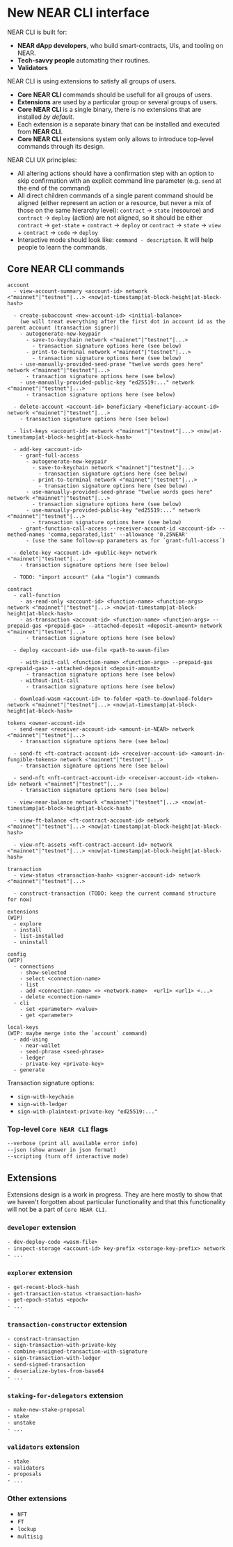 # New NEAR CLI interface

NEAR CLI is built for:
- **NEAR dApp developers**, who build smart-contracts, UIs, and tooling on NEAR.
- **Tech-savvy people** automating their routines.
- **Validators**

NEAR CLI is using extensions to satisfy all groups of users.
- **Core NEAR CLI** commands should be usefull for all groups of users.
- **Extensions** are used by a particular group or several groups of users.
- **Core NEAR CLI** is a single binary, there is no extensions that are installed *by default*.
- Each extension is a separate binary that can be installed and executed from **NEAR CLI**.
- **Core NEAR CLI** extensions system only allows to introduce top-level commands through its design.


NEAR CLI UX principles:
- All altering actions should have a confirmation step with an option to skip confirmation with an explicit command line parameter (e.g. `send` at the end of the command)
- All direct children commands of a single parent command should be aligned (either represent an action or a resource, but never a mix of those on the same hierarchy level): `contract` -> `state` (resource) and `contract` -> `deploy` (action) are not aligned, so it should be either `contract` -> `get-state` + `contract` -> `deploy` or `contract` -> `state` -> `view` + `contract` -> `code` -> `deploy`
- Interactive mode should look like: `command - description`. It will help people to learn the commands.

## Core NEAR CLI commands

```
account
  - view-account-summary <account-id> network <"mainnet"|"testnet"|...> <now|at-timestamp|at-block-height|at-block-hash>
 
  - create-subaccount <new-account-id> <initial-balance> 
    (we will treat everything after the first dot in account id as the parent account (transaction signer))
    - autogenerate-new-keypair
      - save-to-keychain network <"mainnet"|"testnet"|...>
        - transaction signature options here (see below)
      - print-to-terminal network <"mainnet"|"testnet"|...>
        - transaction signature options here (see below)
    - use-manually-provided-seed-prase "twelve words goes here" network <"mainnet"|"testnet"|...>
      - transaction signature options here (see below)
    - use-manually-provided-public-key "ed25519:..." network <"mainnet"|"testnet"|...>
      - transaction signature options here (see below)

  - delete-account <account-id> beneficiary <beneficiary-account-id> network <"mainnet"|"testnet"|...>
    - transaction signature options here (see below)

  - list-keys <account-id> network <"mainnet"|"testnet"|...> <now|at-timestamp|at-block-height|at-block-hash>

  - add-key <account-id>
    - grant-full-access
      - autogenerate-new-keypair
        - save-to-keychain network <"mainnet"|"testnet"|...>
          - transaction signature options here (see below)
        - print-to-terminal network <"mainnet"|"testnet"|...>
          - transaction signature options here (see below)
      - use-manually-provided-seed-phrase "twelve words goes here" network <"mainnet"|"testnet"|...>
        - transaction signature options here (see below)
      - use-manually-provided-public-key "ed25519:..." network <"mainnet"|"testnet"|...>
        - transaction signature options here (see below)
    - grant-function-call-access --receiver-account-id <account-id> --method-names 'comma,separated,list' --allowance '0.25NEAR'
      - (use the same follow-up parameters as for `grant-full-access`)

  - delete-key <account-id> <public-key> network <"mainnet"|"testnet"|...>
    - transaction signature options here (see below)

  - TODO: "import account" (aka "login") commands
```

```
contract
  - call-function
    - as-read-only <account-id> <function-name> <function-args> network <"mainnet"|"testnet"|...> <now|at-timestamp|at-block-height|at-block-hash>
    - as-transaction <account-id> <function-name> <function-args> --prepaid-gas <prepaid-gas> --attached-deposit <deposit-amount> network <"mainnet"|"testnet"|...>
      - transaction signature options here (see below)
  
  - deploy <account-id> use-file <path-to-wasm-file>

    - with-init-call <function-name> <function-args> --prepaid-gas <prepaid-gas> --attached-deposit <deposit-amount>
      - transaction signature options here (see below)
    - without-init-call
      - transaction signature options here (see below)

  - download-wasm <account-id> to-folder <path-to-download-folder> network <"mainnet"|"testnet"|...> <now|at-timestamp|at-block-height|at-block-hash>
```

```
tokens <owner-account-id>
  - send-near <receiver-account-id> <amount-in-NEAR> network <"mainnet"|"testnet"|...>
    - transaction signature options here (see below)

  - send-ft <ft-contract-account-id> <receiver-account-id> <amount-in-fungible-tokens> network <"mainnet"|"testnet"|...>
    - transaction signature options here (see below)
  
  - send-nft <nft-contract-account-id> <receiver-account-id> <token-id> network <"mainnet"|"testnet"|...>
    - transaction signature options here (see below)
  
  - view-near-balance network <"mainnet"|"testnet"|...> <now|at-timestamp|at-block-height|at-block-hash>
  
  - view-ft-balance <ft-contract-account-id> network <"mainnet"|"testnet"|...> <now|at-timestamp|at-block-height|at-block-hash>
  
  - view-nft-assets <nft-contract-account-id> network <"mainnet"|"testnet"|...> <now|at-timestamp|at-block-height|at-block-hash>
```

```
transaction
  - view-status <transaction-hash> <signer-account-id> network <"mainnet"|"testnet"|...>
  
  - construct-transaction (TODO: keep the current command structure for now)
```

```
extensions
(WIP)
  - explore
  - install
  - list-installed
  - uninstall
```

```
config
(WIP)
  - connections
    - show-selected
    - select <connection-name>
    - list
    - add <connection-name> <> <network-name>  <url1> <url1> <...>
    - delete <connection-name>
  - cli
    - set <parameter> <value>
    - get <parameter>
```

```
local-keys
(WIP: maybe merge into the `account` command)
  - add-using
    - near-wallet
    - seed-phrase <seed-phrase>
    - ledger
    - private-key <private-key>
  - generate
```

Transaction signature options:
  * `sign-with-keychain`
  * `sign-with-ledger`
  * `sign-with-plaintext-private-key "ed25519:..."`

### Top-level `Core NEAR CLI` flags
```txt
--verbose (print all available error info)
--json (show answer in json format)
--scripting (turn off interactive mode)
```

## Extensions
Extensions design is a work in progress. They are here mostly to show that we haven't forgotten about particular functionality and that this functionality will not be a part of `Core NEAR CLI`.

### `developer` extension
```txt
- dev-deploy-code <wasm-file>
- inspect-storage <account-id> key-prefix <storage-key-prefix> network <"mainnet"|"testnet"|...> <now|at-timestamp|at-block-height|at-block-hash>
- ...
```

### `explorer` extension
```txt
- get-recent-block-hash
- get-transaction-status <transaction-hash>
- get-epoch-status <epoch>
- ...
```

### `transaction-constructor` extension
```txt
- constract-transaction
- sign-transaction-with-private-key
- combine-unsigned-transaction-with-signature
- sign-transaction-with-ledger
- send-signed-transaction
- deserialize-bytes-from-base64
- ...
```

### `staking-for-delegators` extension
```txt
- make-new-stake-proposal
- stake
- unstake
- ...
```

### `validators` extension
```txt
- stake
- validators
- proposals
- ...
```

### Other extensions
- `NFT`
- `FT`
- `lockup`
- `multisig`
